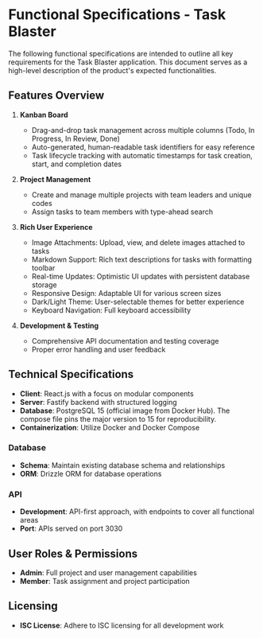# Functional Specifications - Task Blaster

The following functional specifications are intended to outline all key requirements for the Task Blaster application. This document serves as a high-level description of the product's expected functionalities.

## Features Overview

1. **Kanban Board**
   - Drag-and-drop task management across multiple columns (Todo, In Progress, In Review, Done)
   - Auto-generated, human-readable task identifiers for easy reference
   - Task lifecycle tracking with automatic timestamps for task creation, start, and completion dates

2. **Project Management**
   - Create and manage multiple projects with team leaders and unique codes
   - Assign tasks to team members with type-ahead search

3. **Rich User Experience**
   - Image Attachments: Upload, view, and delete images attached to tasks
   - Markdown Support: Rich text descriptions for tasks with formatting toolbar
   - Real-time Updates: Optimistic UI updates with persistent database storage
   - Responsive Design: Adaptable UI for various screen sizes
   - Dark/Light Theme: User-selectable themes for better experience
   - Keyboard Navigation: Full keyboard accessibility
   
4. **Development & Testing**
   - Comprehensive API documentation and testing coverage
   - Proper error handling and user feedback

## Technical Specifications

- **Client**: React.js with a focus on modular components
- **Server**: Fastify backend with structured logging
- **Database**: PostgreSQL 15 (official image from Docker Hub). The compose file pins the major version to 15 for reproducibility.
- **Containerization**: Utilize Docker and Docker Compose

### Database
- **Schema**: Maintain existing database schema and relationships
- **ORM**: Drizzle ORM for database operations

### API
- **Development**: API-first approach, with endpoints to cover all functional areas
- **Port**: APIs served on port 3030

## User Roles & Permissions
- **Admin**: Full project and user management capabilities
- **Member**: Task assignment and project participation

## Licensing
- **ISC License**: Adhere to ISC licensing for all development work
